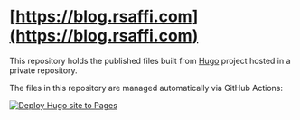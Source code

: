 # [https://blog.rsaffi.com](https://blog.rsaffi.com)

This repository holds the published files built from [Hugo](https://gohugo.io/) project hosted in a private repository.

The files in this repository are managed automatically via GitHub Actions:

[![Deploy Hugo site to Pages](https://github.com/rsaffi-com/blog/actions/workflows/hugo.yaml/badge.svg)](https://github.com/rsaffi-com/blog/actions/workflows/hugo.yaml)

